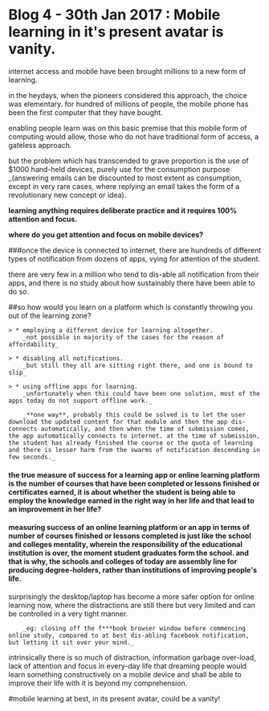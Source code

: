 # Blog 4 - 30th Jan 2017 : Mobile learning in it's present avatar is vanity.

internet access and mobile have been brought millions to a new form of learning.

in the heydays, when the pioneers considered this approach, the choice was elementary. for hundred of millions of people, the mobile phone has been the first computer that they have bought.

enabling people learn was on this basic premise that this mobile form of computing would allow, those who do not have traditional form of access, a gateless approach.

but the problem which has transcended to grave proportion is the use of $1000 hand-held devices, purely use for the consumption purpose _(answering emails can be discounted to most extent as consumption, except in very rare cases, where replying an email takes the form of a revolutionary new concept or idea).

**learning anything requires deliberate practice and it requires 100% attention and focus.**

**where do you get attention and focus on mobile devices?**

###once the device is connected to internet, there are hundreds of different types of notification from dozens of apps, vying for attention of the student.

there are very few in a million who tend to dis-able all notification from their apps, and there is no study about how sustainably there have been able to do so.

##so how would you learn on a platform which is constantly throwing you out of the learning zone?

    > * employing a different device for learning altogether.
        _not possible in majority of the cases for the reason of affordability_

    > * disabling all notifications.
        _but still they all are sitting right there, and one is bound to slip_

    > * using offline apps for learning.
        _unfortunately when this could have been one solution, most of the apps today do not support offline work._

        _**one way**, probably this could be solved is to let the user download the updated content for that module and then the app dis-connects automatically, and then when the time of submission comes, the app automatically connects to internet. at the time of submission, the student has already finished the course or the quota of learning and there is lesser harm from the swarms of notification descending in few seconds._

#### the true measure of success for a learning app or online learning platform is the number of courses that have been completed or lessons finished or certificates earned, it is about whether the student is being able to employ the knowledge earned in the right way in her life and that lead to an improvement in her life?

#### measuring success of an online learning platform or an app in terms of number of courses finished or lessons completed is just like the school and colleges mentality, wherein the responsibility of the educational institution is over, the moment student graduates form the school. and that is why, **the schools and colleges of today are assembly line for producing degree-holders**, rather than institutions of improving people's life.

surprisingly the desktop/laptop has become a more safer option for online learning now, where the distractions are still there but very limited and can be controlled in a very tight manner.

        _eg: closing off the f***book browser window before commencing online study, compared to at best dis-abling facebook notification, but letting it sit over your mind._

intrinsically there is so much of distraction, information garbage over-load, lack of attention and focus in every-day life that dreaming people would learn something constructively on a mobile device and shall be able to improve their life with it is beyond my comprehension.

#mobile learning at best, in its present avatar, could be a vanity!

